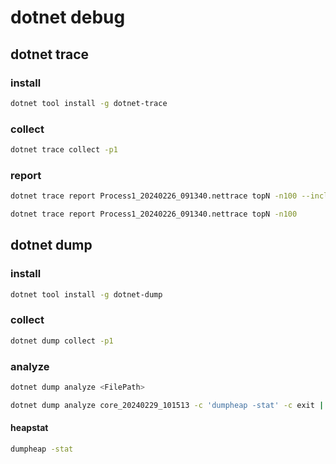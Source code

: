 # dotnet debug

## dotnet trace

### install
```bash
dotnet tool install -g dotnet-trace
```

### collect
```bash
dotnet trace collect -p1
```

### report
```bash
dotnet trace report Process1_20240226_091340.nettrace topN -n100 --inclusive
```

```bash
dotnet trace report Process1_20240226_091340.nettrace topN -n100
```

## dotnet dump
### install
```bash
dotnet tool install -g dotnet-dump
```

### collect
```bash
dotnet dump collect -p1
```

### analyze
```bash
dotnet dump analyze <FilePath>
```

```bash
dotnet dump analyze core_20240229_101513 -c 'dumpheap -stat' -c exit | more
```

#### heapstat
```bash
dumpheap -stat
``` 

